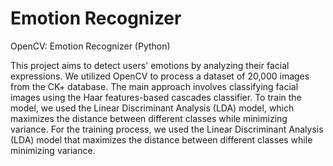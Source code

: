 # Emotion Recognizer
OpenCV: Emotion Recognizer (Python)

This project aims to detect users' emotions by analyzing their facial expressions. We utilized OpenCV to process a dataset of 20,000 images from the CK+ database. The main approach involves classifying facial images using the Haar features-based cascades classifier. To train the model, we used the Linear Discriminant Analysis (LDA) model, which maximizes the distance between different classes while minimizing variance. For the training process, we used the Linear Discriminant Analysis (LDA) model that maximizes the distance between different classes while minimizing variance.
